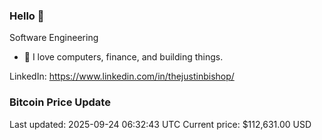 ### Hello 🤙  

Software Engineering

- 🔭 I love computers, finance, and building things.
  
LinkedIn: https://www.linkedin.com/in/thejustinbishop/  













































































































































































































































































































































































































































































































































































































































































































































































































































































































































































































































































































































### Bitcoin Price Update
Last updated: 2025-09-24 06:32:43 UTC
Current price: $112,631.00 USD
